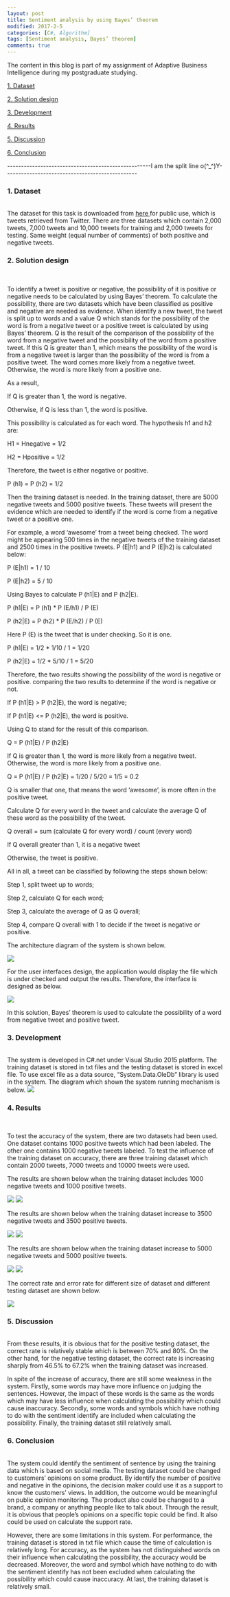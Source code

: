 ```yaml
---
layout: post
title: Sentiment analysis by using Bayes’ theorem
modified: 2017-2-5
categories: [C#, Algorithm]
tags: [Sentiment analysis, Bayes’ theorem]
comments: true
---
```

The content in this blog is part of my assignment of Adaptive Business Intelligence during my postgraduate studying.

<!-- more -->
<a href="#dataset">1. Dataset </a>

<a href="#solutiondesign">2. Solution design </a>

<a href="#development">3. Development </a>

<a href="#results">4. Results </a>

<a href="#discussion">5. Discussion </a>

<a href="#conclusion">6. Conclusion </a>

----------------------------------------------------I am the split line o(^_^)Y------------------------------------------------

### <a name="dataset">1. Dataset </a>
<br>
The dataset for this task is downloaded from <a href="http://help.sentiment140.com/for-students/">here </a> for public use, which is tweets retrieved from Twitter. There are three datasets which contain 2,000 tweets, 7,000 tweets and 10,000 tweets for training and 2,000 tweets for testing. Same weight (equal number of comments) of both positive and negative tweets. 

### <a name="solutiondesign">2. Solution design </a>
<br>

To identify a tweet is positive or negative, the possibility of it is positive or negative needs to be calculated by using Bayes’ theorem. To calculate the possibility, there are two datasets which have been classified as positive and negative are needed as evidence. When identify a new tweet, the tweet is split up to words and a value Q which stands for the possibility of the word is from a negative tweet or a positive tweet is calculated by using Bayes’ theorem. Q is the result of the comparison of the possibility of the word from a negative tweet and the possibility of the word from a positive tweet. If this Q is greater than 1, which means the possibility of the word is from a negative tweet is larger than the possibility of the word is from a positive tweet. The word comes more likely from a negative tweet. Otherwise, the word is more likely from a positive one. 

As a result,

If Q is greater than 1, the word is negative.

Otherwise, if Q is less than 1, the word is positive.

This possibility is calculated as for each word. The hypothesis h1 and h2 are:

H1 = Hnegative = 1/2

H2 = Hpositive = 1/2

Therefore, the tweet is either negative or positive.

P (h1) = P (h2) = 1/2

Then the training dataset is needed. In the training dataset, there are 5000 negative tweets and 5000 positive tweets. These tweets will present the evidence which are needed to identify if the word is come from a negative tweet or a positive one.

For example, a word ‘awesome’ from a tweet being checked. The word might be appearing 500 times in the negative tweets of the training dataset and 2500 times in the positive tweets. P (E|h1) and P (E|h2) is calculated below:

P (E|h1) = 1 / 10 

P (E|h2) = 5 / 10 

Using Bayes to calculate P (h1|E) and P (h2|E).

P (h1|E) = P (h1) * P (E/h1) / P (E)

P (h2|E) = P (h2) * P (E/h2) / P (E)

Here P (E) is the tweet that is under checking. So it is one. 

P (h1|E) = 1/2 * 1/10 / 1 = 1/20

P (h2|E) = 1/2 * 5/10 / 1 = 5/20

Therefore, the two results showing the possibility of the word is negative or positive. comparing the two results to determine if the word is negative or not.

If P (h1|E) > P (h2|E), the word is negative;

If P (h1|E) <= P (h2|E), the word is positive.

Using Q to stand for the result of this comparison.

Q = P (h1|E) / P (h2|E)

If Q is greater than 1, the word is more likely from a negative tweet. Otherwise, the word is more likely from a positive one.

Q = P (h1|E) / P (h2|E) = 1/20 / 5/20 = 1/5 = 0.2

Q is smaller that one, that means the word ‘awesome’, is more often in the positive tweet. 

Calculate Q for every word in the tweet and calculate the average Q of these word as the possibility of the tweet.

Q overall = sum (calculate Q for every word) / count (every word)

If Q overall greater than 1, it is a negative tweet

Otherwise, the tweet is positive.

All in all, a tweet can be classified by following the steps shown below:

Step 1, split tweet up to words; 

Step 2, calculate Q for each word; 

Step 3, calculate the average of Q as Q overall;

Step 4, compare Q overall with 1 to decide if the tweet is negative or positive.

The architecture diagram of the system is shown below.

<img src="/images/sentiment/architecture-diagram.jpg">

For the user interfaces design, the application would display the file which is under checked and output the results. Therefore, the interface is designed as below.

<img src="/images/sentiment/interface.jpg">

In this solution, Bayes’ theorem is used to calculate the possibility of a word from negative tweet and positive tweet.




### <a name="development">3. Development </a>
<br>
The system is developed in C#.net under Visual Studio 2015 platform. The training dataset is stored in txt files and the testing dataset is stored in excel file. To use excel file as a data source, “System.Data.OleDb” library is used in the system. 
The diagram which shown the system running mechanism is below.

<img src="/images/sentiment/development-diagram.jpg">




### <a name="results">4. Results </a>
<br>

To test the accuracy of the system, there are two datasets had been used. One dataset contains 1000 positive tweets which had been labeled. The other one contains 1000 negative tweets labeled. To test the influence of the training dataset on accuracy, there are three training dataset which contain 2000 tweets, 7000 tweets and 10000 tweets were used. 

The results are shown below when the training dataset includes 1000 negative tweets and 1000 positive tweets.

<img src="/images/sentiment/result-1000-n.jpg">

<img src="/images/sentiment/result-1000-p.jpg">

The results are shown below when the training dataset increase to 3500 negative tweets and 3500 positive tweets.

<img src="/images/sentiment/result-3500-n.jpg">

<img src="/images/sentiment/result-3500-p.jpg">

The results are shown below when the training dataset increase to 5000 negative tweets and 5000 positive tweets.

<img src="/images/sentiment/result-5000-n.jpg">

<img src="/images/sentiment/result-5000-p.jpg">

The correct rate and error rate for different size of dataset and different testing dataset are shown below.

<img src="/images/sentiment/result.jpeg">



### <a name="discussion">5. Discussion </a>
<br>
From these results, it is obvious that for the positive testing dataset, the correct rate is relatively stable which is between 70% and 80%. On the other hand, for the negative testing dataset, the correct rate is increasing sharply from 46.5% to 67.2% when the training dataset was increased. 

In spite of the increase of accuracy, there are still some weakness in the system. Firstly, some words may have more influence on judging the sentences. However, the impact of these words is the same as the words which may have less influence when calculating the possibility which could cause inaccuracy. Secondly, some words and symbols which have nothing to do with the sentiment identify are included when calculating the possibility. Finally, the training dataset still relatively small.


### <a name="conclusion">6. Conclusion </a>
<br>
The system could identify the sentiment of sentence by using the training data which is based on social media. The testing dataset could be changed to customers’ opinions on some product. By identify the number of positive and negative in the opinions, the decision maker could use it as a support to know the customers’ views. In addition, the outcome would be meaningful on public opinion monitoring. The product also could be changed to a brand, a company or anything people like to talk about. Through the result, it is obvious that people’s opinions on a specific topic could be find. It also could be used on calculate the support rate.

However, there are some limitations in this system. For performance, the training dataset is stored in txt file which cause the time of calculation is relatively long. For accuracy, as the system has not distinguished words on their influence when calculating the possibility, the accuracy would be decreased. Moreover, the word and symbol which have nothing to do with the sentiment identify has not been excluded when calculating the possibility which could cause inaccuracy. At last, the training dataset is relatively small.






